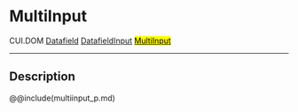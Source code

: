 # MultiInput
<span class="inheritance">CUI.DOM
<a href="#Documentation/elements/datafield">Datafield</a>
<a href="#Documentation/elements/datafieldinput">DatafieldInput</a>
<a href="#Documentation/elements/multiinput/multiinput"><mark>MultiInput</mark></a>
</span>
***

## Description

@@include(multiinput_p.md)